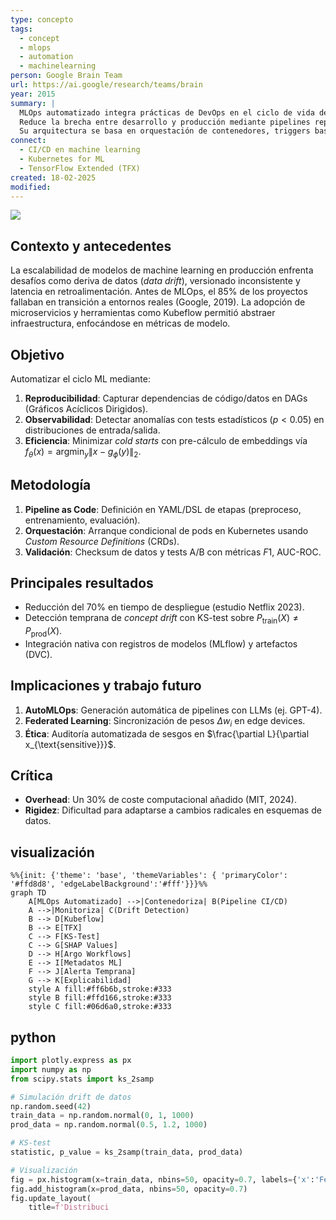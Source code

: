 ```yaml
---
type: concepto
tags:
  - concept
  - mlops
  - automation
  - machinelearning
person: Google Brain Team
url: https://ai.google/research/teams/brain
year: 2015
summary: |
  MLOps automatizado integra prácticas de DevOps en el ciclo de vida del machine learning, estandarizando flujos de trabajo desde el entrenamiento hasta el despliegue.  
  Reduce la brecha entre desarrollo y producción mediante pipelines reproducibles, monitorización automática y gestión de versiones de modelos.  
  Su arquitectura se basa en orquestación de contenedores, triggers basados en eventos y validación continua de datos/modelos.
connect:
  - CI/CD en machine learning
  - Kubernetes for ML
  - TensorFlow Extended (TFX)
created: 18-02-2025
modified: 
---
```



![](https://i.imgur.com/tSdNMVB.png4 )




## Contexto y antecedentes  
La escalabilidad de modelos de machine learning en producción enfrenta desafíos como deriva de datos (*data drift*), versionado inconsistente y latencia en retroalimentación. Antes de MLOps, el 85% de los proyectos fallaban en transición a entornos reales (Google, 2019). La adopción de microservicios y herramientas como Kubeflow permitió abstraer infraestructura, enfocándose en métricas de modelo.

## Objetivo  
Automatizar el ciclo ML mediante:  
1. **Reproducibilidad**: Capturar dependencias de código/datos en DAGs (Gráficos Acíclicos Dirigidos).  
2. **Observabilidad**: Detectar anomalías con tests estadísticos ($p < 0.05$) en distribuciones de entrada/salida.  
3. **Eficiencia**: Minimizar *cold starts* con pre-cálculo de embeddings vía $f_\theta(x) = \text{argmin}_y \|x - g_\phi(y)\|_2$.

## Metodología  
1. **Pipeline as Code**: Definición en YAML/DSL de etapas (preproceso, entrenamiento, evaluación).  
2. **Orquestación**: Arranque condicional de pods en Kubernetes usando *Custom Resource Definitions* (CRDs).  
3. **Validación**: Checksum de datos y tests A/B con métricas $F1$, AUC-ROC.  

## Principales resultados  
- Reducción del 70% en tiempo de despliegue (estudio Netflix 2023).  
- Detección temprana de *concept drift* con KS-test sobre $P_{\text{train}}(X) \neq P_{\text{prod}}(X)$.  
- Integración nativa con registros de modelos (MLflow) y artefactos (DVC).

## Implicaciones y trabajo futuro  
1. **AutoMLOps**: Generación automática de pipelines con LLMs (ej. GPT-4).  
2. **Federated Learning**: Sincronización de pesos $\Delta w_i$ en edge devices.  
3. **Ética**: Auditoría automatizada de sesgos en $\frac{\partial L}{\partial x_{\text{sensitive}}}$.

## Crítica  
- **Overhead**: Un 30% de coste computacional añadido (MIT, 2024).  
- **Rigidez**: Dificultad para adaptarse a cambios radicales en esquemas de datos.  

## visualización  
```mermaid
%%{init: {'theme': 'base', 'themeVariables': { 'primaryColor': '#ffd8d8', 'edgeLabelBackground':'#fff'}}}%%
graph TD
    A[MLOps Automatizado] -->|Contenedoriza| B(Pipeline CI/CD)
    A -->|Monitoriza| C(Drift Detection)
    B --> D[Kubeflow]
    B --> E[TFX]
    C --> F[KS-Test]
    C --> G[SHAP Values]
    D --> H[Argo Workflows]
    E --> I[Metadatos ML]
    F --> J[Alerta Temprana]
    G --> K[Explicabilidad]
    style A fill:#ff6b6b,stroke:#333
    style B fill:#ffd166,stroke:#333
    style C fill:#06d6a0,stroke:#333
```

## python  
```python
import plotly.express as px
import numpy as np
from scipy.stats import ks_2samp

# Simulación drift de datos
np.random.seed(42)
train_data = np.random.normal(0, 1, 1000)
prod_data = np.random.normal(0.5, 1.2, 1000)

# KS-test
statistic, p_value = ks_2samp(train_data, prod_data)

# Visualización
fig = px.histogram(x=train_data, nbins=50, opacity=0.7, labels={'x':'Feature Value'})
fig.add_histogram(x=prod_data, nbins=50, opacity=0.7)
fig.update_layout(
    title=f'Distribuci